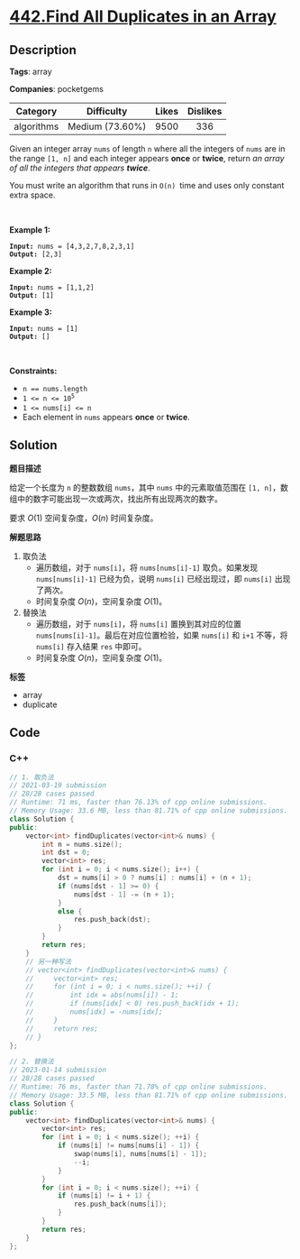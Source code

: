 # [442.Find All Duplicates in an Array](https://leetcode.com/problems/find-all-duplicates-in-an-array/description/)

## Description

**Tags**: array

**Companies**: pocketgems

|  Category  |   Difficulty    | Likes | Dislikes |
| :--------: | :-------------: | :---: | :------: |
| algorithms | Medium (73.60%) | 9500  |   336    |

<p>Given an integer array <code>nums</code> of length <code>n</code> where all the integers of <code>nums</code> are in the range <code>[1, n]</code> and each integer appears <strong>once</strong> or <strong>twice</strong>, return <em>an array of all the integers that appears <strong>twice</strong></em>.</p>
<p>You must write an algorithm that runs in&nbsp;<code>O(n)&nbsp;</code>time and uses only constant extra space.</p>
<p>&nbsp;</p>
<p><strong class="example">Example 1:</strong></p>
<pre><code><strong>Input:</strong> nums = [4,3,2,7,8,2,3,1]
<strong>Output:</strong> [2,3]</code></pre><p><strong class="example">Example 2:</strong></p>
<pre><code><strong>Input:</strong> nums = [1,1,2]
<strong>Output:</strong> [1]</code></pre><p><strong class="example">Example 3:</strong></p>
<pre><code><strong>Input:</strong> nums = [1]
<strong>Output:</strong> []</code></pre>
<p>&nbsp;</p>
<p><strong>Constraints:</strong></p>
<ul>
  <li><code>n == nums.length</code></li>
  <li><code>1 &lt;= n &lt;= 10<sup>5</sup></code></li>
  <li><code>1 &lt;= nums[i] &lt;= n</code></li>
  <li>Each element in <code>nums</code> appears <strong>once</strong> or <strong>twice</strong>.</li>
</ul>

## Solution

**题目描述**

给定一个长度为 `n` 的整数数组 `nums`，其中 `nums` 中的元素取值范围在 `[1, n]`，数组中的数字可能出现一次或两次，找出所有出现两次的数字。

要求 $O(1)$ 空间复杂度，$O(n)$ 时间复杂度。

**解题思路**

1. 取负法
   - 遍历数组，对于 `nums[i]`，将 `nums[nums[i]-1]` 取负。如果发现 `nums[nums[i]-1]` 已经为负，说明 `nums[i]` 已经出现过，即 `nums[i]` 出现了两次。
   - 时间复杂度 $O(n)$，空间复杂度 $O(1)$。
2. 替换法
   - 遍历数组，对于 `nums[i]`，将 `nums[i]` 置换到其对应的位置 `nums[nums[i]-1]`。最后在对应位置检验，如果 `nums[i]` 和 `i+1` 不等，将 `nums[i]` 存入结果 `res` 中即可。
   - 时间复杂度 $O(n)$，空间复杂度 $O(1)$。

**标签**

- array
- duplicate

<!-- code start -->
## Code

### C++

```cpp
// 1. 取负法
// 2021-03-19 submission
// 28/28 cases passed
// Runtime: 71 ms, faster than 76.13% of cpp online submissions.
// Memory Usage: 33.6 MB, less than 81.71% of cpp online submissions.
class Solution {
public:
    vector<int> findDuplicates(vector<int>& nums) {
        int n = nums.size();
        int dst = 0;
        vector<int> res;
        for (int i = 0; i < nums.size(); i++) {
            dst = nums[i] > 0 ? nums[i] : nums[i] + (n + 1);
            if (nums[dst - 1] >= 0) {
                nums[dst - 1] -= (n + 1);
            }
            else {
                res.push_back(dst);
            }
        }
        return res;
    }
    // 另一种写法
    // vector<int> findDuplicates(vector<int>& nums) {
    //     vector<int> res;
    //     for (int i = 0; i < nums.size(); ++i) {
    //         int idx = abs(nums[i]) - 1;
    //         if (nums[idx] < 0) res.push_back(idx + 1);
    //         nums[idx] = -nums[idx];
    //     }
    //     return res;
    // }
};
```

```cpp
// 2. 替换法
// 2023-01-14 submission
// 28/28 cases passed
// Runtime: 76 ms, faster than 71.78% of cpp online submissions.
// Memory Usage: 33.5 MB, less than 81.71% of cpp online submissions.
class Solution {
public:
    vector<int> findDuplicates(vector<int>& nums) {
        vector<int> res;
        for (int i = 0; i < nums.size(); ++i) {
            if (nums[i] != nums[nums[i] - 1]) {
                swap(nums[i], nums[nums[i] - 1]);
                --i;
            }
        }
        for (int i = 0; i < nums.size(); ++i) {
            if (nums[i] != i + 1) {
                res.push_back(nums[i]);
            }
        }
        return res;
    }
};
```

<!-- code end -->
